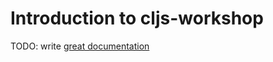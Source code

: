 # Introduction to cljs-workshop

TODO: write [great documentation](http://jacobian.org/writing/what-to-write/)
